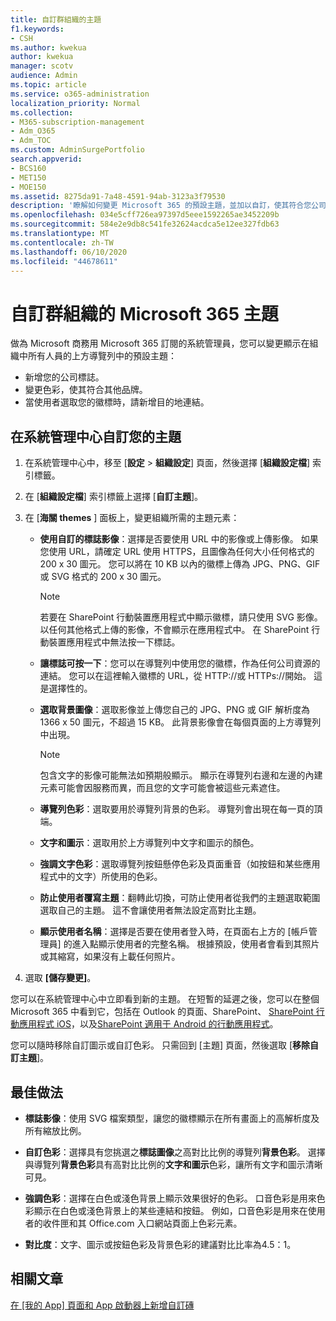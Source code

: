 ```yaml
---
title: 自訂群組織的主題
f1.keywords:
- CSH
ms.author: kwekua
author: kwekua
manager: scotv
audience: Admin
ms.topic: article
ms.service: o365-administration
localization_priority: Normal
ms.collection:
- M365-subscription-management
- Adm_O365
- Adm_TOC
ms.custom: AdminSurgePortfolio
search.appverid:
- BCS160
- MET150
- MOE150
ms.assetid: 8275da91-7a48-4591-94ab-3123a3f79530
description: '瞭解如何變更 Microsoft 365 的預設主題，並加以自訂，使其符合您公司的徽標或色彩。 '
ms.openlocfilehash: 034e5cff726ea97397d5eee1592265ae3452209b
ms.sourcegitcommit: 584e2e9db8c541fe32624acdca5e12ee327fdb63
ms.translationtype: MT
ms.contentlocale: zh-TW
ms.lasthandoff: 06/10/2020
ms.locfileid: "44678611"
---
```

# <a name="customize-the-microsoft-365-theme-for-your-organization"></a>自訂群組織的 Microsoft 365 主題

做為 Microsoft 商務用 Microsoft 365 訂閱的系統管理員，您可以變更顯示在組織中所有人員的上方導覽列中的預設主題： 

- 新增您的公司標誌。
- 變更色彩，使其符合其他品牌。 
- 當使用者選取您的徽標時，請新增目的地連結。 
  
## <a name="customize-your-theme-in-the-admin-center"></a>在系統管理中心自訂您的主題

1. 在系統管理中心中，移至 [**設定** \> **組織設定**] 頁面，然後選擇 [**組織設定檔**] 索引標籤。

2. 在 [**組織設定檔**] 索引標籤上選擇 [**自訂主題**]。

3. 在 [**海關 themes** ] 面板上，變更組織所需的主題元素：
    
    - **使用自訂的標誌影像**：選擇是否要使用 URL 中的影像或上傳影像。 如果您使用 URL，請確定 URL 使用 HTTPS，且圖像為任何大小任何格式的 200 x 30 圖元。 您可以將在 10 KB 以內的徽標上傳為 JPG、PNG、GIF 或 SVG 格式的 200 x 30 圖元。

      > [!NOTE]
      > 若要在 SharePoint 行動裝置應用程式中顯示徽標，請只使用 SVG 影像。 以任何其他格式上傳的影像，不會顯示在應用程式中。 在 SharePoint 行動裝置應用程式中無法按一下標誌。

    - **讓標誌可按一下**：您可以在導覽列中使用您的徽標，作為任何公司資源的連結。 您可以在這裡輸入徽標的 URL，從 HTTP://或 HTTPs://開始。 這是選擇性的。

    - **選取背景圖像**：選取影像並上傳您自己的 JPG、PNG 或 GIF 解析度為 1366 x 50 圖元，不超過 15 KB。 此背景影像會在每個頁面的上方導覽列中出現。

      > [!NOTE]
      > 包含文字的影像可能無法如預期般顯示。 顯示在導覽列右邊和左邊的內建元素可能會因服務而異，而且您的文字可能會被這些元素遮住。 

    - **導覽列色彩**：選取要用於導覽列背景的色彩。 導覽列會出現在每一頁的頂端。

    - **文字和圖示**：選取用於上方導覽列中文字和圖示的顏色。

    - **強調文字色彩**：選取導覽列按鈕懸停色彩及頁面重音（如按鈕和某些應用程式中的文字）所使用的色彩。

    - **防止使用者覆寫主題**：翻轉此切換，可防止使用者從我們的主題選取範圍選取自己的主題。 這不會讓使用者無法設定高對比主題。

    - **顯示使用者名稱**：選擇是否要在使用者登入時，在頁面右上方的 [帳戶管理員] 的進入點顯示使用者的完整名稱。 根據預設，使用者會看到其照片或其縮寫，如果沒有上載任何照片。
    
4. 選取 **[儲存變更]**。
    
您可以在系統管理中心中立即看到新的主題。 在短暫的延遲之後，您可以在整個 Microsoft 365 中看到它，包括在 Outlook 的頁面、SharePoint、 [SharePoint 行動應用程式 iOS](https://support.office.com/article/SharePoint-mobile-app-for-iOS-339402ce-16bb-4c97-9475-0c5375ccef7a)，以及[SharePoint 適用于 Android 的行動應用程式](https://support.office.com/article/SharePoint-mobile-app-for-Android-d875654b-fb0a-4dbe-a17a-a676cf936284)。

您可以隨時移除自訂圖示或自訂色彩。 只需回到 [主題] 頁面，然後選取 [**移除自訂主題**]。
  
## <a name="best-practices"></a>最佳做法

- **標誌影像**：使用 SVG 檔案類型，讓您的徽標顯示在所有畫面上的高解析度及所有縮放比例。

- **自訂色彩**：選擇具有您挑選之**標誌圖像**之高對比比例的導覽列**背景色彩**。 選擇與導覽列**背景色彩**具有高對比比例的**文字和圖示**色彩，讓所有文字和圖示清晰可見。

- **強調色彩**：選擇在白色或淺色背景上顯示效果很好的色彩。 口音色彩是用來色彩顯示在白色或淺色背景上的某些連結和按鈕。 例如，口音色彩是用來在使用者的收件匣和其 Office.com 入口網站頁面上色彩元素。 
  
- **對比度**：文字、圖示或按鈕色彩及背景色彩的建議對比比率為4.5：1。
  
## <a name="related-articles"></a>相關文章

[在 [我的 App] 頁面和 App 啟動器上新增自訂磚](../manage/customize-the-app-launcher.md)
  
  
